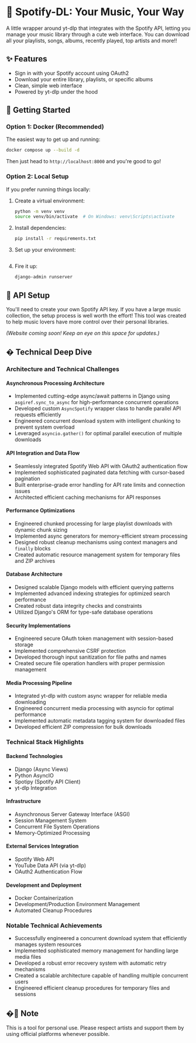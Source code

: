# 🎵 Spotify-DL: Your Music, Your Way

A little wrapper around yt-dlp that integrates with the Spotify API, letting you manage your music library through a cute web interface. You can download all your playlists, songs, albums, recently played, top artists and more!!

## ✨ Features

- Sign in with your Spotify account using OAuth2
- Download your entire library, playlists, or specific albums
- Clean, simple web interface
- Powered by yt-dlp under the hood

## 🚀 Getting Started

### Option 1: Docker (Recommended)

The easiest way to get up and running:

```bash
docker compose up --build -d
```

Then just head to `http://localhost:8000` and you're good to go!

### Option 2: Local Setup

If you prefer running things locally:

1. Create a virtual environment:
   ```bash
   python -m venv venv
   source venv/bin/activate  # On Windows: venv\Scripts\activate
   ```

2. Install dependencies:
   ```bash
   pip install -r requirements.txt
   ```
3. Set up your environment:
   ```python IMPORTANTSETUP.py
   ```
4. Fire it up:
   ```bash
   django-admin runserver
   ```

## 🔑 API Setup

You'll need to create your own Spotify API key. If you have a large music collection, the setup process is well worth the effort! This tool was created to help music lovers have more control over their personal libraries.

*(Website coming soon! Keep an eye on this space for updates.)*



## � Technical Deep Dive

### Architecture and Technical Challenges

#### Asynchronous Processing Architecture
- Implemented cutting-edge async/await patterns in Django using `asgiref.sync_to_async` for high-performance concurrent operations
- Developed custom `AsyncSpotify` wrapper class to handle parallel API requests efficiently
- Engineered concurrent download system with intelligent chunking to prevent system overload
- Leveraged `asyncio.gather()` for optimal parallel execution of multiple downloads

#### API Integration and Data Flow
- Seamlessly integrated Spotify Web API with OAuth2 authentication flow
- Implemented sophisticated paginated data fetching with cursor-based pagination
- Built enterprise-grade error handling for API rate limits and connection issues
- Architected efficient caching mechanisms for API responses

#### Performance Optimizations
- Engineered chunked processing for large playlist downloads with dynamic chunk sizing
- Implemented async generators for memory-efficient stream processing
- Designed robust cleanup mechanisms using context managers and `finally` blocks
- Created automatic resource management system for temporary files and ZIP archives

#### Database Architecture
- Designed scalable Django models with efficient querying patterns
- Implemented advanced indexing strategies for optimized search performance
- Created robust data integrity checks and constraints
- Utilized Django's ORM for type-safe database operations

#### Security Implementations
- Engineered secure OAuth token management with session-based storage
- Implemented comprehensive CSRF protection
- Developed thorough input sanitization for file paths and names
- Created secure file operation handlers with proper permission management

#### Media Processing Pipeline
- Integrated yt-dlp with custom async wrapper for reliable media downloading
- Engineered concurrent media processing with asyncio for optimal performance
- Implemented automatic metadata tagging system for downloaded files
- Developed efficient ZIP compression for bulk downloads

### Technical Stack Highlights

#### Backend Technologies
- Django (Async Views)
- Python AsyncIO
- Spotipy (Spotify API Client)
- yt-dlp Integration

#### Infrastructure
- Asynchronous Server Gateway Interface (ASGI)
- Session Management System
- Concurrent File System Operations
- Memory-Optimized Processing

#### External Services Integration
- Spotify Web API
- YouTube Data API (via yt-dlp)
- OAuth2 Authentication Flow

#### Development and Deployment
- Docker Containerization
- Development/Production Environment Management
- Automated Cleanup Procedures

### Notable Technical Achievements
- Successfully engineered a concurrent download system that efficiently manages system resources
- Implemented sophisticated memory management for handling large media files
- Developed a robust error recovery system with automatic retry mechanisms
- Created a scalable architecture capable of handling multiple concurrent users
- Engineered efficient cleanup procedures for temporary files and sessions

## �📝 Note

This is a tool for personal use. Please respect artists and support them by using official platforms whenever possible.

````
